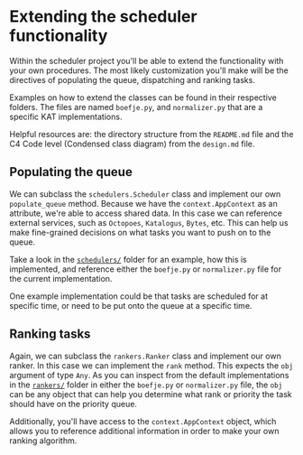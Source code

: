# Extending the scheduler functionality

Within the scheduler project you'll be able to extend the functionality with
your own procedures. The most likely customization you'll make will be
the directives of populating the queue, dispatching and ranking tasks.

Examples on how to extend the classes can be found in their respective folders.
The files are named `boefje.py`, and `normalizer.py` that are a specific KAT
implementations.

Helpful resources are: the directory structure from the `README.md` file and the
C4 Code level (Condensed class diagram) from the `design.md` file.

## Populating the queue

We can subclass the `schedulers.Scheduler` class and implement our own
`populate_queue` method. Because we have the `context.AppContext` as
an attribute, we're able to access shared data. In this case we can reference
external services, such as `Octopoes`, `Katalogus`, `Bytes`, etc. This can help
us make fine-grained decisions on what tasks you want to push on to the queue.

Take a look in the [`schedulers/`](schedulers/) folder for an example, how
this is implemented, and reference either the `boefje.py` or `normalizer.py`
file for the current implementation.

One example implementation could be that tasks are scheduled for at specific
time, or need to be put onto the queue at a specific time.

## Ranking tasks

Again, we can subclass the `rankers.Ranker` class and implement our own ranker.
In this case we can implement the `rank` method. This expects the `obj`
argument of type `Any`. As you can inspect from the default implementations
in the [`rankers/`](rankers/) folder in either the `boefje.py` or `normalizer.py`
file, the `obj` can be any object that can help you determine what rank or
priority the task should have on the priority queue.

Additionally, you'll have access to the `context.AppContext` object, which
allows you to reference additional information in order to make your own
ranking algorithm.
